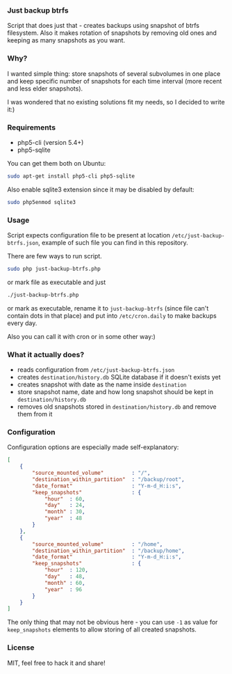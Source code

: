 ### Just backup btrfs
Script that does just that - creates backups using snapshot of btrfs filesystem. Also it makes rotation of snapshots by removing old ones and keeping as many snapshots as you want.


### Why?
I wanted simple thing: store snapshots of several subvolumes in one place and keep specific number of snapshots for each time interval (more recent and less elder snapshots).

I was wondered that no existing solutions fit my needs, so I decided to write it:)

### Requirements
* php5-cli (version 5.4+)
* php5-sqlite

You can get them both on Ubuntu:
```bash
sudo apt-get install php5-cli php5-sqlite
```

Also enable sqlite3 extension since it may be disabled by default:
```bash
sudo php5enmod sqlite3
```

### Usage
Script expects configuration file to be present at location `/etc/just-backup-btrfs.json`, example of such file you can find in this repository.

There are few ways to run script.
```bash
sudo php just-backup-btrfs.php
```

or mark file as executable and just
```bash
./just-backup-btrfs.php
```

or mark as executable, rename it to `just-backup-btrfs` (since file can't contain dots in that place) and put into `/etc/cron.daily` to make backups every day.

Also you can call it with cron or in some other way:)

### What it actually does?
* reads configuration from `/etc/just-backup-btrfs.json`
* creates `destination/history.db` SQLite database if it doesn't exists yet
* creates snapshot with date as the name inside `destination`
* store snapshot name, date and how long snapshot should be kept in `destination/history.db`
* removes old snapshots stored in `destination/history.db` and remove them from it

### Configuration
Configuration options are especially made self-explanatory:
```json
[
	{
		"source_mounted_volume"			: "/",
		"destination_within_partition"	: "/backup/root",
		"date_format"					: "Y-m-d_H:i:s",
		"keep_snapshots"				: {
			"hour"	: 60,
			"day"	: 24,
			"month"	: 30,
			"year"	: 48
		}
	},
	{
		"source_mounted_volume"			: "/home",
		"destination_within_partition"	: "/backup/home",
		"date_format"					: "Y-m-d_H:i:s",
		"keep_snapshots"				: {
			"hour"	: 120,
			"day"	: 48,
			"month"	: 60,
			"year"	: 96
		}
	}
]
```
The only thing that may not be obvious here - you can use `-1` as value for `keep_snapshots` elements to allow storing of all created snapshots.

### License
MIT, feel free to hack it and share!

